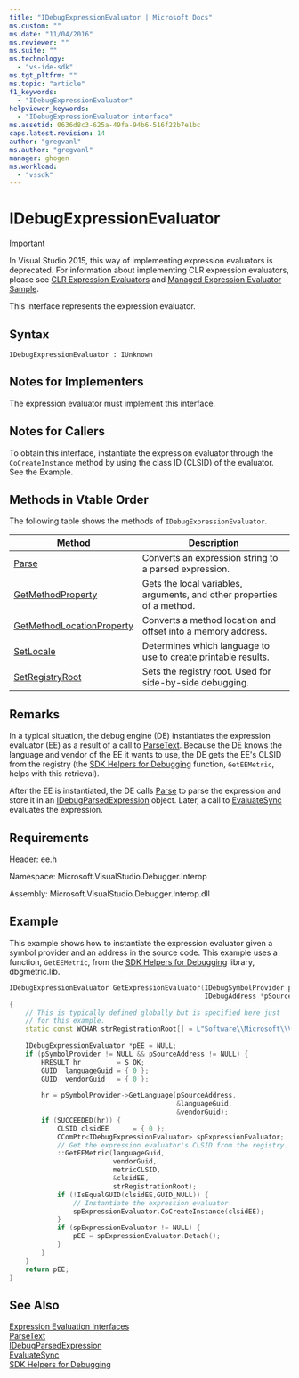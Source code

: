 ```yaml
---
title: "IDebugExpressionEvaluator | Microsoft Docs"
ms.custom: ""
ms.date: "11/04/2016"
ms.reviewer: ""
ms.suite: ""
ms.technology: 
  - "vs-ide-sdk"
ms.tgt_pltfrm: ""
ms.topic: "article"
f1_keywords: 
  - "IDebugExpressionEvaluator"
helpviewer_keywords: 
  - "IDebugExpressionEvaluator interface"
ms.assetid: 0636d8c3-625a-49fa-94b6-516f22b7e1bc
caps.latest.revision: 14
author: "gregvanl"
ms.author: "gregvanl"
manager: ghogen
ms.workload: 
  - "vssdk"
---
```

# IDebugExpressionEvaluator
> [!IMPORTANT]
>  In Visual Studio 2015, this way of implementing expression evaluators is deprecated. For information about implementing CLR expression evaluators, please see [CLR Expression Evaluators](https://github.com/Microsoft/ConcordExtensibilitySamples/wiki/CLR-Expression-Evaluators) and [Managed Expression Evaluator Sample](https://github.com/Microsoft/ConcordExtensibilitySamples/wiki/Managed-Expression-Evaluator-Sample).  
  
 This interface represents the expression evaluator.  
  
## Syntax  
  
```  
IDebugExpressionEvaluator : IUnknown  
```  
  
## Notes for Implementers  
 The expression evaluator must implement this interface.  
  
## Notes for Callers  
 To obtain this interface, instantiate the expression evaluator through the `CoCreateInstance` method by using the class ID (CLSID) of the evaluator. See the Example.  
  
## Methods in Vtable Order  
 The following table shows the methods of `IDebugExpressionEvaluator`.  
  
|Method|Description|  
|------------|-----------------|  
|[Parse](../../../extensibility/debugger/reference/idebugexpressionevaluator-parse.md)|Converts an expression string to a parsed expression.|  
|[GetMethodProperty](../../../extensibility/debugger/reference/idebugexpressionevaluator-getmethodproperty.md)|Gets the local variables, arguments, and other properties of a method.|  
|[GetMethodLocationProperty](../../../extensibility/debugger/reference/idebugexpressionevaluator-getmethodlocationproperty.md)|Converts a method location and offset into a memory address.|  
|[SetLocale](../../../extensibility/debugger/reference/idebugexpressionevaluator-setlocale.md)|Determines which language to use to create printable results.|  
|[SetRegistryRoot](../../../extensibility/debugger/reference/idebugexpressionevaluator-setregistryroot.md)|Sets the registry root. Used for side-by-side debugging.|  
  
## Remarks  
 In a typical situation, the debug engine (DE) instantiates the expression evaluator (EE) as a result of a call to [ParseText](../../../extensibility/debugger/reference/idebugexpressioncontext2-parsetext.md). Because the DE knows the language and vendor of the EE it wants to use, the DE gets the EE's CLSID from the registry (the [SDK Helpers for Debugging](../../../extensibility/debugger/reference/sdk-helpers-for-debugging.md) function, `GetEEMetric`, helps with this retrieval).  
  
 After the EE is instantiated, the DE calls [Parse](../../../extensibility/debugger/reference/idebugexpressionevaluator-parse.md) to parse the expression and store it in an [IDebugParsedExpression](../../../extensibility/debugger/reference/idebugparsedexpression.md) object. Later, a call to [EvaluateSync](../../../extensibility/debugger/reference/idebugparsedexpression-evaluatesync.md) evaluates the expression.  
  
## Requirements  
 Header: ee.h  
  
 Namespace: Microsoft.VisualStudio.Debugger.Interop  
  
 Assembly: Microsoft.VisualStudio.Debugger.Interop.dll  
  
## Example  
 This example shows how to instantiate the expression evaluator given a symbol provider and an address in the source code. This example uses a function, `GetEEMetric`, from the [SDK Helpers for Debugging](../../../extensibility/debugger/reference/sdk-helpers-for-debugging.md) library, dbgmetric.lib.  
  
```cpp  
IDebugExpressionEvaluator GetExpressionEvaluator(IDebugSymbolProvider pSymbolProvider,  
                                                 IDebugAddress *pSourceAddress)  
{  
    // This is typically defined globally but is specified here just  
    // for this example.  
    static const WCHAR strRegistrationRoot[] = L"Software\\Microsoft\\VisualStudio\\8.0Exp";  
  
    IDebugExpressionEvaluator *pEE = NULL;  
    if (pSymbolProvider != NULL && pSourceAddress != NULL) {  
        HRESULT hr         = S_OK;  
        GUID  languageGuid = { 0 };  
        GUID  vendorGuid   = { 0 };  
  
        hr = pSymbolProvider->GetLanguage(pSourceAddress,  
                                          &languageGuid,  
                                          &vendorGuid);  
        if (SUCCEEDED(hr)) {  
            CLSID clsidEE      = { 0 };  
            CComPtr<IDebugExpressionEvaluator> spExpressionEvaluator;  
            // Get the expression evaluator's CLSID from the registry.  
            ::GetEEMetric(languageGuid,  
                          vendorGuid,  
                          metricCLSID,  
                          &clsidEE,  
                          strRegistrationRoot);  
            if (!IsEqualGUID(clsidEE,GUID_NULL)) {  
                // Instantiate the expression evaluator.  
                spExpressionEvaluator.CoCreateInstance(clsidEE);  
            }  
            if (spExpressionEvaluator != NULL) {  
                pEE = spExpressionEvaluator.Detach();  
            }  
        }  
    }  
    return pEE;  
}  
```  
  
## See Also  
 [Expression Evaluation Interfaces](../../../extensibility/debugger/reference/expression-evaluation-interfaces.md)   
 [ParseText](../../../extensibility/debugger/reference/idebugexpressioncontext2-parsetext.md)   
 [IDebugParsedExpression](../../../extensibility/debugger/reference/idebugparsedexpression.md)   
 [EvaluateSync](../../../extensibility/debugger/reference/idebugparsedexpression-evaluatesync.md)   
 [SDK Helpers for Debugging](../../../extensibility/debugger/reference/sdk-helpers-for-debugging.md)